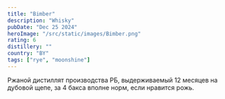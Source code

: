 ```yaml
---
title: "Bimber"
description: "Whisky"
pubDate: "Dec 25 2024"
heroImage: "/src/static/images/Bimber.png"
rating: 6
distillery: ""
country: "BY"
tags: ["rye", "moonshine"]
---
```


Ржаной дистиллят производства РБ, выдерживаемый 12 месяцев на дубовой щепе, за 4 бакса вполне норм, если нравится рожь.

